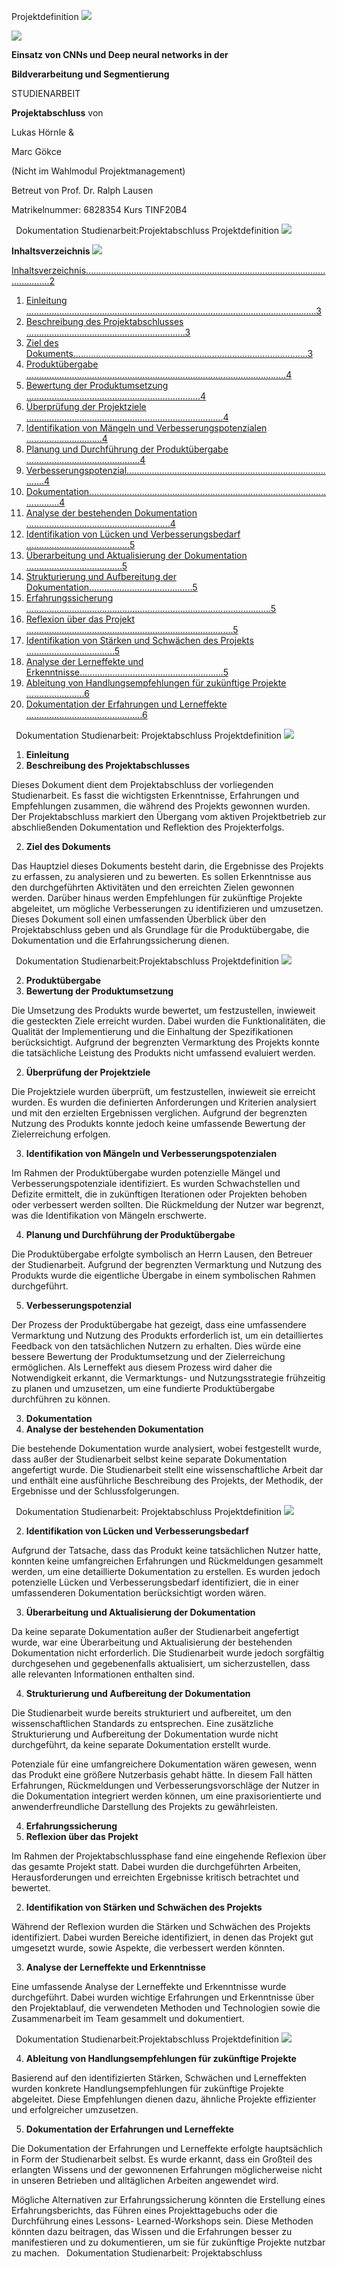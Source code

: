 ﻿Projektdefinition  ![](Aspose.Words.5bfcdf0b-5595-4187-be24-ec941f572746.001.png)

![](Aspose.Words.5bfcdf0b-5595-4187-be24-ec941f572746.002.png)

**Einsatz von CNNs und Deep neural networks in der** 

**Bildverarbeitung und Segmentierung**

STUDIENARBEIT   

**Projektabschluss**  von   

Lukas Hörnle &  

Marc Gökce   

(Nicht im Wahlmodul Projektmanagement) 

Betreut von           Prof. Dr. Ralph Lausen  

Matrikelnummer: 6828354   Kurs                      TINF20B4   

` `Dokumentation Studienarbeit:Projektabschluss
Projektdefinition  ![](Aspose.Words.5bfcdf0b-5595-4187-be24-ec941f572746.001.png)

<a name="_page1_x67.00_y145.04"></a>**Inhaltsverzeichnis   ![](Aspose.Words.5bfcdf0b-5595-4187-be24-ec941f572746.003.png)**

[Inhaltsverzeichnis..............................................................................................................2](#_page1_x67.00_y145.04)

1. [Einleitung ...................................................................................................................3](#_page2_x68.00_y503.04)
1. [Beschreibung des Projektabschlusses ...............................................................3](#_page2_x68.00_y520.04)
1. [Ziel des Dokuments.............................................................................................3](#_page2_x68.00_y621.04)
2. [Produktübergabe .......................................................................................................4](#_page3_x68.00_y91.04)
1. [Bewertung der Produktumsetzung .....................................................................4](#_page3_x68.00_y109.04)
1. [Überprüfung der Projektziele ..............................................................................4](#_page3_x68.00_y209.04)
1. [Identifikation von Mängeln und Verbesserungspotenzialen ..............................4](#_page3_x68.00_y310.04)
1. [Planung und Durchführung der Produktübergabe .............................................4](#_page3_x68.00_y410.04)
1. [Verbesserungspotenzial......................................................................................4](#_page3_x68.00_y497.04)
3. [Dokumentation...........................................................................................................4](#_page3_x68.00_y625.04)
1. [Analyse der bestehenden Dokumentation .........................................................4](#_page3_x68.00_y643.04)
1. [Identifikation von Lücken und Verbesserungsbedarf .........................................5](#_page4_x68.00_y91.04)
1. [Überarbeitung und Aktualisierung der Dokumentation ......................................5](#_page4_x68.00_y191.04)
1. [Strukturierung und Aufbereitung der Dokumentation.........................................5](#_page4_x68.00_y292.04)
4. [Erfahrungssicherung .................................................................................................5](#_page4_x68.00_y448.04)
1. [Reflexion über das Projekt ..................................................................................5](#_page4_x68.00_y466.04)
1. [Identifikation von Stärken und Schwächen des Projekts ...................................5](#_page4_x68.00_y553.04)
1. [Analyse der Lerneffekte und Erkenntnisse.........................................................5](#_page4_x68.00_y639.04)
1. [Ableitung von Handlungsempfehlungen für zukünftige Projekte .......................6](#_page5_x68.00_y91.04)
1. [Dokumentation der Erfahrungen und Lerneffekte ..............................................6](#_page5_x68.00_y178.04)

` `Dokumentation Studienarbeit: Projektabschluss
Projektdefinition  ![](Aspose.Words.5bfcdf0b-5595-4187-be24-ec941f572746.001.png)

1. **Einleitung<a name="_page2_x68.00_y503.04"></a>** 
1. **Beschreibung<a name="_page2_x68.00_y520.04"></a> des Projektabschlusses** 

Dieses Dokument dient dem Projektabschluss der vorliegenden Studienarbeit. Es fasst die wichtigsten Erkenntnisse, Erfahrungen und Empfehlungen zusammen, die während des Projekts gewonnen wurden. Der Projektabschluss markiert den Übergang vom aktiven Projektbetrieb zur abschließenden Dokumentation und Reflektion des Projekterfolgs. 

2. **Ziel<a name="_page2_x68.00_y621.04"></a> des Dokuments** 

Das Hauptziel dieses Dokuments besteht darin, die Ergebnisse des Projekts zu erfassen, zu analysieren und zu bewerten. Es sollen Erkenntnisse aus den durchgeführten Aktivitäten und den erreichten Zielen gewonnen werden. Darüber hinaus werden Empfehlungen für zukünftige Projekte abgeleitet, um mögliche Verbesserungen zu identifizieren und umzusetzen. Dieses Dokument soll einen umfassenden Überblick über den Projektabschluss geben und als Grundlage für die Produktübergabe, die Dokumentation und die Erfahrungssicherung dienen. 

` `Dokumentation Studienarbeit:Projektabschluss
Projektdefinition  ![](Aspose.Words.5bfcdf0b-5595-4187-be24-ec941f572746.001.png)

2. **Produktübergabe<a name="_page3_x68.00_y91.04"></a>** 
1. **Bewertung<a name="_page3_x68.00_y109.04"></a> der Produktumsetzung** 

Die Umsetzung des Produkts wurde bewertet, um festzustellen, inwieweit die gesteckten Ziele erreicht wurden. Dabei wurden die Funktionalitäten, die Qualität der Implementierung und die Einhaltung der Spezifikationen berücksichtigt. Aufgrund der begrenzten Vermarktung des Projekts konnte die tatsächliche Leistung des Produkts nicht umfassend evaluiert werden. 

2. **Überprüfung<a name="_page3_x68.00_y209.04"></a> der Projektziele** 

Die Projektziele wurden überprüft, um festzustellen, inwieweit sie erreicht wurden. Es wurden die definierten Anforderungen und Kriterien analysiert und mit den erzielten Ergebnissen verglichen. Aufgrund der begrenzten Nutzung des Produkts konnte jedoch keine umfassende Bewertung der Zielerreichung erfolgen. 

3. **Identifikation<a name="_page3_x68.00_y310.04"></a> von Mängeln und Verbesserungspotenzialen** 

Im Rahmen der Produktübergabe wurden potenzielle Mängel und Verbesserungspotenziale identifiziert. Es wurden Schwachstellen und Defizite ermittelt, die in zukünftigen Iterationen oder Projekten behoben oder verbessert werden sollten. Die Rückmeldung der Nutzer war begrenzt, was die Identifikation von Mängeln erschwerte. 

4. **Planung<a name="_page3_x68.00_y410.04"></a> und Durchführung der Produktübergabe** 

Die Produktübergabe erfolgte symbolisch an Herrn Lausen, den Betreuer der Studienarbeit. Aufgrund der begrenzten Vermarktung und Nutzung des Produkts wurde die eigentliche Übergabe in einem symbolischen Rahmen durchgeführt. 

5. **Verbesserungspotenzial<a name="_page3_x68.00_y497.04"></a>** 

Der Prozess der Produktübergabe hat gezeigt, dass eine umfassendere Vermarktung und Nutzung des Produkts erforderlich ist, um ein detailliertes Feedback von den tatsächlichen Nutzern zu erhalten. Dies würde eine bessere Bewertung der Produktumsetzung und der Zielerreichung ermöglichen. Als Lerneffekt aus diesem Prozess wird daher die Notwendigkeit erkannt, die Vermarktungs- und Nutzungsstrategie frühzeitig zu planen und umzusetzen, um eine fundierte Produktübergabe durchführen zu können. 

3. **Dokumentation<a name="_page3_x68.00_y625.04"></a>** 
1. **Analyse<a name="_page3_x68.00_y643.04"></a> der bestehenden Dokumentation** 

Die bestehende Dokumentation wurde analysiert, wobei festgestellt wurde, dass außer der Studienarbeit selbst keine separate Dokumentation angefertigt wurde. Die Studienarbeit stellt eine wissenschaftliche Arbeit dar und enthält eine ausführliche Beschreibung des Projekts, der Methodik, der Ergebnisse und der Schlussfolgerungen. 

` `Dokumentation Studienarbeit: Projektabschluss
Projektdefinition  ![](Aspose.Words.5bfcdf0b-5595-4187-be24-ec941f572746.001.png)

2. **Identifikation<a name="_page4_x68.00_y91.04"></a> von Lücken und Verbesserungsbedarf** 

Aufgrund der Tatsache, dass das Produkt keine tatsächlichen Nutzer hatte, konnten keine umfangreichen Erfahrungen und Rückmeldungen gesammelt werden, um eine detaillierte Dokumentation zu erstellen. Es wurden jedoch potenzielle Lücken und Verbesserungsbedarf identifiziert, die in einer umfassenderen Dokumentation berücksichtigt worden wären. 

3. **Überarbeitung<a name="_page4_x68.00_y191.04"></a> und Aktualisierung der Dokumentation** 

Da keine separate Dokumentation außer der Studienarbeit angefertigt wurde, war eine Überarbeitung und Aktualisierung der bestehenden Dokumentation nicht erforderlich. Die Studienarbeit wurde jedoch sorgfältig durchgesehen und gegebenenfalls aktualisiert, um sicherzustellen, dass alle relevanten Informationen enthalten sind. 

4. **Strukturierung<a name="_page4_x68.00_y292.04"></a> und Aufbereitung der Dokumentation** 

Die Studienarbeit wurde bereits strukturiert und aufbereitet, um den wissenschaftlichen Standards zu entsprechen. Eine zusätzliche Strukturierung und Aufbereitung der Dokumentation wurde nicht durchgeführt, da keine separate Dokumentation erstellt wurde. 

Potenziale für eine umfangreichere Dokumentation wären gewesen, wenn das Produkt eine größere Nutzerbasis gehabt hätte. In diesem Fall hätten Erfahrungen, Rückmeldungen und Verbesserungsvorschläge der Nutzer in die Dokumentation integriert werden können, um eine praxisorientierte und anwenderfreundliche Darstellung des Projekts zu gewährleisten. 

4. **Erfahrungssicherung<a name="_page4_x68.00_y448.04"></a>** 
1. **Reflexion<a name="_page4_x68.00_y466.04"></a> über das Projekt** 

Im Rahmen der Projektabschlussphase fand eine eingehende Reflexion über das gesamte Projekt statt. Dabei wurden die durchgeführten Arbeiten, Herausforderungen und erreichten Ergebnisse kritisch betrachtet und bewertet. 

2. **Identifikation<a name="_page4_x68.00_y553.04"></a> von Stärken und Schwächen des Projekts** 

Während der Reflexion wurden die Stärken und Schwächen des Projekts identifiziert. Dabei wurden Bereiche identifiziert, in denen das Projekt gut umgesetzt wurde, sowie Aspekte, die verbessert werden könnten. 

3. **Analyse<a name="_page4_x68.00_y639.04"></a> der Lerneffekte und Erkenntnisse** 

Eine umfassende Analyse der Lerneffekte und Erkenntnisse wurde durchgeführt. Dabei wurden wichtige Erfahrungen und Erkenntnisse über den Projektablauf, die verwendeten Methoden und Technologien sowie die Zusammenarbeit im Team gesammelt und dokumentiert. 

` `Dokumentation Studienarbeit:Projektabschluss
Projektdefinition  ![](Aspose.Words.5bfcdf0b-5595-4187-be24-ec941f572746.001.png)

4. **Ableitung<a name="_page5_x68.00_y91.04"></a> von Handlungsempfehlungen für zukünftige Projekte** 

Basierend auf den identifizierten Stärken, Schwächen und Lerneffekten wurden konkrete Handlungsempfehlungen für zukünftige Projekte abgeleitet. Diese Empfehlungen dienen dazu, ähnliche Projekte effizienter und erfolgreicher umzusetzen. 

5. **Dokumentation<a name="_page5_x68.00_y178.04"></a> der Erfahrungen und Lerneffekte** 

Die Dokumentation der Erfahrungen und Lerneffekte erfolgte hauptsächlich in Form der Studienarbeit selbst. Es wurde erkannt, dass ein Großteil des erlangten Wissens und der gewonnenen Erfahrungen möglicherweise nicht in unseren Betrieben und alltäglichen Arbeiten angewendet wird. 

Mögliche Alternativen zur Erfahrungssicherung könnten die Erstellung eines Erfahrungsberichts, das Führen eines Projekttagebuchs oder die Durchführung eines Lessons- Learned-Workshops sein. Diese Methoden könnten dazu beitragen, das Wissen und die Erfahrungen besser zu manifestieren und zu dokumentieren, um sie für zukünftige Projekte nutzbar zu machen. 
` `Dokumentation Studienarbeit: Projektabschluss
